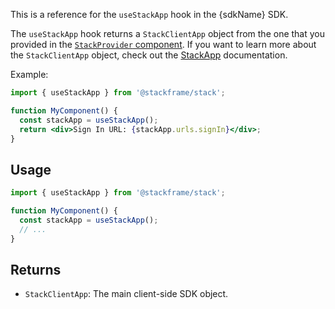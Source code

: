 This is a reference for the `useStackApp` hook in the {sdkName} SDK.

The `useStackApp` hook returns a `StackClientApp` object from the one that you provided in the [`StackProvider` component](../../components/stack-provider). If you want to learn more about the `StackClientApp` object, check out the [StackApp](../objects/stack-app) documentation.

Example:

```jsx
import { useStackApp } from '@stackframe/stack';

function MyComponent() {
  const stackApp = useStackApp();
  return <div>Sign In URL: {stackApp.urls.signIn}</div>;
}
```

## Usage

```jsx
import { useStackApp } from '@stackframe/stack';

function MyComponent() {
  const stackApp = useStackApp();
  // ...
}
```

## Returns

- `StackClientApp`: The main client-side SDK object.
